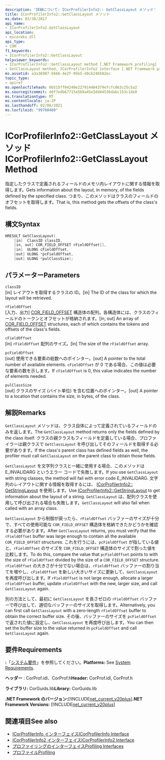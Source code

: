 ```yaml
---
description: '詳細について: ICorProfilerInfo2:: GetClassLayout メソッド'
title: ICorProfilerInfo2::GetClassLayout メソッド
ms.date: 03/30/2017
api_name:
- ICorProfilerInfo2.GetClassLayout
api_location:
- mscorwks.dll
api_type:
- COM
f1_keywords:
- ICorProfilerInfo2::GetClassLayout
helpviewer_keywords:
- ICorProfilerInfo2::GetClassLayout method [.NET Framework profiling]
- GetClassLayout method, ICorProfilerInfo2 interface [.NET Framework profiling]
ms.assetid: a3a36987-5666-4e2f-95b5-d0cb246502ec
topic_type:
- apiref
ms.openlocfilehash: 6b515ff84240e227914404379efcfc063c25c5a2
ms.sourcegitcommit: ddf7edb67715a5b9a45e3dd44536dabc153c1de0
ms.translationtype: MT
ms.contentlocale: ja-JP
ms.lasthandoff: 02/06/2021
ms.locfileid: "99760480"
---
```

# <a name="icorprofilerinfo2getclasslayout-method"></a><span data-ttu-id="b5034-103">ICorProfilerInfo2::GetClassLayout メソッド</span><span class="sxs-lookup"><span data-stu-id="b5034-103">ICorProfilerInfo2::GetClassLayout Method</span></span>

<span data-ttu-id="b5034-104">指定したクラスで定義されるフィールドのメモリ内レイアウトに関する情報を取得します。</span><span class="sxs-lookup"><span data-stu-id="b5034-104">Gets information about the layout, in memory, of the fields defined by the specified class.</span></span> <span data-ttu-id="b5034-105">つまり、このメソッドはクラスのフィールドのオフセットを取得します。</span><span class="sxs-lookup"><span data-stu-id="b5034-105">That is, this method gets the offsets of the class's fields.</span></span>  
  
## <a name="syntax"></a><span data-ttu-id="b5034-106">構文</span><span class="sxs-lookup"><span data-stu-id="b5034-106">Syntax</span></span>  
  
```cpp  
HRESULT GetClassLayout(  
    [in]  ClassID classID,  
    [in, out] COR_FIELD_OFFSET rFieldOffset[],  
    [in]  ULONG cFieldOffset,  
    [out] ULONG *pcFieldOffset,  
    [out] ULONG *pulClassSize);  
```  
  
## <a name="parameters"></a><span data-ttu-id="b5034-107">パラメーター</span><span class="sxs-lookup"><span data-stu-id="b5034-107">Parameters</span></span>  

 `classID`  
 <span data-ttu-id="b5034-108">[in] レイアウトを取得するクラスの ID。</span><span class="sxs-lookup"><span data-stu-id="b5034-108">[in] The ID of the class for which the layout will be retrieved.</span></span>  
  
 `rFieldOffset`  
 <span data-ttu-id="b5034-109">[入力、出力] [COR_FIELD_OFFSET](../metadata/cor-field-offset-structure.md) 構造体の配列。各構造体には、クラスのフィールドのトークンとオフセットが格納されます。</span><span class="sxs-lookup"><span data-stu-id="b5034-109">[in, out] An array of [COR_FIELD_OFFSET](../metadata/cor-field-offset-structure.md) structures, each of which contains the tokens and offsets of the class's fields.</span></span>  
  
 `cFieldOffset`  
 <span data-ttu-id="b5034-110">[in] `rFieldOffset` 配列のサイズ。</span><span class="sxs-lookup"><span data-stu-id="b5034-110">[in] The size of the `rFieldOffset` array.</span></span>  
  
 `pcFieldOffset`  
 <span data-ttu-id="b5034-111">[out] 使用できる要素の総数へのポインター。</span><span class="sxs-lookup"><span data-stu-id="b5034-111">[out] A pointer to the total number of available elements.</span></span> <span data-ttu-id="b5034-112">`cFieldOffset` が 0 である場合、この値は必要な要素の数を示します。</span><span class="sxs-lookup"><span data-stu-id="b5034-112">If `cFieldOffset` is 0, this value indicates the number of elements needed.</span></span>  
  
 `pulClassSize`  
 <span data-ttu-id="b5034-113">[out] クラスのサイズ (バイト単位) を含む位置へのポインター。</span><span class="sxs-lookup"><span data-stu-id="b5034-113">[out] A pointer to a location that contains the size, in bytes, of the class.</span></span>  
  
## <a name="remarks"></a><span data-ttu-id="b5034-114">解説</span><span class="sxs-lookup"><span data-stu-id="b5034-114">Remarks</span></span>  

 <span data-ttu-id="b5034-115">`GetClassLayout` メソッドは、クラス自体によって定義されているフィールドのみを返します。</span><span class="sxs-lookup"><span data-stu-id="b5034-115">The `GetClassLayout` method returns only the fields defined by the class itself.</span></span> <span data-ttu-id="b5034-116">クラスの親クラスもフィールドを定義している場合、プロファイラーは親クラスで `GetClassLayout` を呼び出してそのフィールドを取得する必要があります。</span><span class="sxs-lookup"><span data-stu-id="b5034-116">If the class's parent class has defined fields as well, the profiler must call `GetClassLayout` on the parent class to obtain those fields.</span></span>  
  
 <span data-ttu-id="b5034-117">`GetClassLayout` を文字列クラスと一緒に使用する場合、このメソッドは E_INVALIDARG というエラー コードで失敗します。</span><span class="sxs-lookup"><span data-stu-id="b5034-117">If you use `GetClassLayout` with string classes, the method will fail with error code E_INVALIDARG.</span></span> <span data-ttu-id="b5034-118">文字列のレイアウトに関する情報を取得するには、 [ICorProfilerInfo2:: GetStringLayout](icorprofilerinfo2-getstringlayout-method.md) を使用します。</span><span class="sxs-lookup"><span data-stu-id="b5034-118">Use [ICorProfilerInfo2::GetStringLayout](icorprofilerinfo2-getstringlayout-method.md) to get information about the layout of a string.</span></span> <span data-ttu-id="b5034-119">`GetClassLayout` は、配列クラスを使用して呼び出される場合も失敗します。</span><span class="sxs-lookup"><span data-stu-id="b5034-119">`GetClassLayout` will also fail when called with an array class.</span></span>  
  
 <span data-ttu-id="b5034-120">`GetClassLayout` から制御が戻ったら、`rFieldOffset` バッファーのサイズが十分で、すべての使用可能な `COR_FIELD_OFFSET` 構造体を格納できたかどうかを確認する必要があります。</span><span class="sxs-lookup"><span data-stu-id="b5034-120">After `GetClassLayout` returns, you must verify that the `rFieldOffset` buffer was large enough to contain all the available `COR_FIELD_OFFSET` structures.</span></span> <span data-ttu-id="b5034-121">これを行うには、`pcFieldOffset` が指している値と、`rFieldOffset` のサイズを `COR_FIELD_OFFSET` 構造体のサイズで割った値を比較します。</span><span class="sxs-lookup"><span data-stu-id="b5034-121">To do this, compare the value that `pcFieldOffset` points to with the size of `rFieldOffset` divided by the size of a `COR_FIELD_OFFSET` structure.</span></span> <span data-ttu-id="b5034-122">`rFieldOffset` の大きさが十分でない場合は、`rFieldOffset` バッファーの割り当てを増やし、`cFieldOffset` を新しい大きいサイズに更新して、`GetClassLayout` を再度呼び出します。</span><span class="sxs-lookup"><span data-stu-id="b5034-122">If `rFieldOffset` is not large enough, allocate a larger `rFieldOffset` buffer, update `cFieldOffset` with the new, larger size, and call `GetClassLayout` again.</span></span>  
  
 <span data-ttu-id="b5034-123">別の方法として、最初に `GetClassLayout` を長さゼロの `rFieldOffset` バッファーで呼び出して、適切なバッファーのサイズを取得します。</span><span class="sxs-lookup"><span data-stu-id="b5034-123">Alternatively, you can first call `GetClassLayout` with a zero-length `rFieldOffset` buffer to obtain the correct buffer size.</span></span> <span data-ttu-id="b5034-124">その後、バッファーのサイズを `pcFieldOffset` で返された値に設定し、`GetClassLayout` を再度呼び出します。</span><span class="sxs-lookup"><span data-stu-id="b5034-124">You can then set the buffer size to the value returned in `pcFieldOffset` and call `GetClassLayout` again.</span></span>  
  
## <a name="requirements"></a><span data-ttu-id="b5034-125">要件</span><span class="sxs-lookup"><span data-stu-id="b5034-125">Requirements</span></span>  

 <span data-ttu-id="b5034-126">**:**「[システム要件](../../get-started/system-requirements.md)」を参照してください。</span><span class="sxs-lookup"><span data-stu-id="b5034-126">**Platforms:** See [System Requirements](../../get-started/system-requirements.md).</span></span>  
  
 <span data-ttu-id="b5034-127">**ヘッダー** : CorProf.idl、CorProf.h</span><span class="sxs-lookup"><span data-stu-id="b5034-127">**Header:** CorProf.idl, CorProf.h</span></span>  
  
 <span data-ttu-id="b5034-128">**ライブラリ:** CorGuids.lib</span><span class="sxs-lookup"><span data-stu-id="b5034-128">**Library:** CorGuids.lib</span></span>  
  
 <span data-ttu-id="b5034-129">**.NET Framework のバージョン:**[!INCLUDE[net_current_v20plus](../../../../includes/net-current-v20plus-md.md)]</span><span class="sxs-lookup"><span data-stu-id="b5034-129">**.NET Framework Versions:** [!INCLUDE[net_current_v20plus](../../../../includes/net-current-v20plus-md.md)]</span></span>  
  
## <a name="see-also"></a><span data-ttu-id="b5034-130">関連項目</span><span class="sxs-lookup"><span data-stu-id="b5034-130">See also</span></span>

- [<span data-ttu-id="b5034-131">ICorProfilerInfo インターフェイス</span><span class="sxs-lookup"><span data-stu-id="b5034-131">ICorProfilerInfo Interface</span></span>](icorprofilerinfo-interface.md)
- [<span data-ttu-id="b5034-132">ICorProfilerInfo2 インターフェイス</span><span class="sxs-lookup"><span data-stu-id="b5034-132">ICorProfilerInfo2 Interface</span></span>](icorprofilerinfo2-interface.md)
- [<span data-ttu-id="b5034-133">プロファイリングのインターフェイス</span><span class="sxs-lookup"><span data-stu-id="b5034-133">Profiling Interfaces</span></span>](profiling-interfaces.md)
- [<span data-ttu-id="b5034-134">プロファイル</span><span class="sxs-lookup"><span data-stu-id="b5034-134">Profiling</span></span>](index.md)
